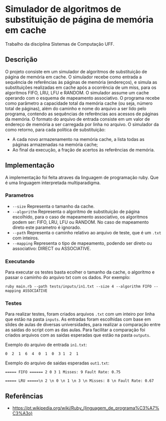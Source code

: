 # Simulador de algoritmos de substituição de página de memória em cache

Trabalho da disciplina Sistemas de Computação UFF.

## Descrição

O projeto consiste em um simulador de algoritmos de substituição de página de memória em cache. 
O simulador recebe como entrada a sequência de referências às páginas de memória (endereços), e
simula as substituições realizadas em cache após a ocorrência de um miss, para os algoritmos
FIFO, LRU, LFU e RANDOM. O simulador assume um cache operando com o esquema de
mapeamento associativo. O programa recebe como parâmetro a capacidade total da memória
cache (ou seja, número total de páginas), além do caminho e nome do arquivo a ser lido pelo
programa, contendo as sequências de referências aos acessos de páginas da memória. O formato do
arquivo de entrada consiste em um valor de endereço de memória a ser carregada por linha no
arquivo. O simulador da como retorno, para cada política de substituição:
* A cada novo armazenamento na memória cache, a lista todas as páginas armazenadas na
memória cache;
* Ao final da execução, a fração de acertos às referências de memória.


## Implementação

A implementação foi feita atraves da linguagem de programação ruby. Que é uma linguagem interpretada multiparadigma.

### Parametros

* `--size` Representa o tamanho da cache.
* `--algorithm` Representa o algoritmo de substituição de página escolhido, para o caso de mapeamento associativo, os algoritmos podem ser: FIFO, LRU, LFU ou RANDOM. No caso de mapeamento direto este parametro é ignorado.
* `--path` Representa o caminho relativo ao arquivo de teste, que é um `.txt` com inteiros.
* `--mapping` Representa o tipo de mapeamento, podendo ser direto ou associativo: DIRECT ou ASSOCIATIVE.

### Executando 

Para executar os testes basta ecolher o tamanho da cache, o algoritmo e passar o caminho do arquivo txt com os dados. Por exemplo:

`ruby main.rb --path tests/inputs/in1.txt --size 4 --algorithm FIFO --mapping ASSOCIATIVE`

### Testes

Para realizar testes, foram criados arquivos `.txt` com um inteiro por linha que estão na pasta `inputs`. As entradas foram escolhidas com base em slides de aulas de diversas universidades, para realizar a comparação entre as saidas do script com as das aulas. Para facilitar a comparação foi  criados arquivos com as saidas esperadas que estão na pasta `outputs`.

Exemplo do arquivo de entrada `in1.txt`:

`
0 
2 
1 
6 
4 
0 
1 
0 
3
1 
2 
1
`

Exemplo do arquivo de saidas esperadas `out1.txt`:

`
===== FIFO ======
2
0
3
1
Misses: 9
Fault Rate: 0.75
`

`
===== LRU =====\n
2 \n
0 \n
1 \n
3 \n
Misses: 8 \n
Fault Rate: 0.67
`


## Referências
* https://pt.wikipedia.org/wiki/Ruby_(linguagem_de_programa%C3%A7%C3%A3o)
